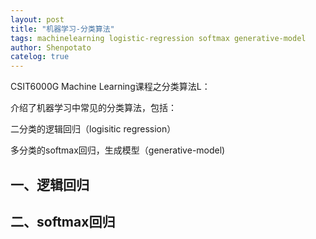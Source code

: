 ```yaml
---
layout: post
title: "机器学习-分类算法"
tags: machinelearning logistic-regression softmax generative-model
author: Shenpotato
catelog: true
---
```


CSIT6000G Machine Learning课程之分类算法L：

介绍了机器学习中常见的分类算法，包括：

二分类的逻辑回归（logisitic regression）

多分类的softmax回归，生成模型（generative-model)



## 一、逻辑回归

## 二、softmax回归

